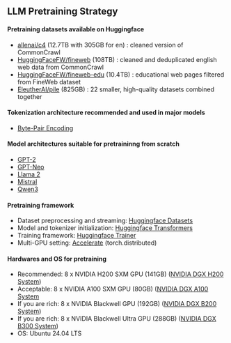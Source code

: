 ## LLM Pretraining Strategy

#### Pretraining datasets available on Huggingface
- [allenai/c4](https://huggingface.co/datasets/allenai/c4) (12.7TB with 305GB for en) : cleaned version of CommonCrawl
- [HuggingFaceFW/fineweb](https://huggingface.co/datasets/HuggingFaceFW/fineweb) (108TB) : cleaned and deduplicated english web data from CommonCrawl
- [HuggingFaceFW/fineweb-edu](https://huggingface.co/datasets/HuggingFaceFW/fineweb-edu) (10.4TB) : educational web pages filtered from FineWeb dataset
- [EleutherAI/pile](https://huggingface.co/datasets/EleutherAI/pile) (825GB) : 22 smaller, high-quality datasets combined together

#### Tokenization architecture recommended and used in major models
- [Byte-Pair Encoding](https://huggingface.co/learn/llm-course/en/chapter6/5)

#### Model architectures suitable for pretraininng from scratch
- [GPT-2](https://huggingface.co/docs/transformers/en/model_doc/gpt2)
- [GPT-Neo](https://huggingface.co/docs/transformers/en/model_doc/gpt_neo)
- [Llama 2](https://huggingface.co/docs/transformers/en/model_doc/llama2)
- [Mistral](https://huggingface.co/docs/transformers/en/model_doc/mistral)
- [Qwen3](https://huggingface.co/docs/transformers/en/model_doc/qwen3)

#### Pretraining framework
- Dataset preprocessing and streaming: [Huggingface Datasets](https://huggingface.co/docs/datasets/en/index)
- Model and tokenizer initialization: [Huggingface Transformers](https://huggingface.co/docs/transformers/en/index)
- Training framework: [Huggingface Trainer](https://huggingface.co/docs/transformers/en/main_classes/trainer)
- Multi-GPU setting: [Accelerate](https://huggingface.co/docs/accelerate/en/index) (torch.distributed)

#### Hardwares and OS for pretraining
- Recommended: 8 x NVIDIA H200 SXM GPU (141GB) ([NVIDIA DGX H200 System](https://www.nvidia.com/en-us/data-center/dgx-h200/?ncid=no-ncid))
- Acceptable: 8 x NVIDIA A100 SXM GPU (80GB) ([NVIDIA DGX A100 System](https://docs.nvidia.com/dgx/dgxa100-user-guide/introduction-to-dgxa100.html)
- If you are rich: 8 x NVIDIA Blackwell GPU (192GB) ([NVIDIA DGX B200 System](https://www.nvidia.com/en-us/data-center/dgx-b200/?ncid=no-ncid))
- If you are rich: 8 x NVIDIA Blackwell Ultra GPU (288GB) ([NVIDIA DGX B300 System](https://www.nvidia.com/en-us/data-center/dgx-b300/?ncid=no-ncid))
- OS: Ubuntu 24.04 LTS
